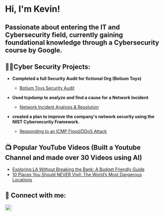 <h1>Hi, I'm Kevin!
 
  <H2>Passionate about entering the IT and Cybersecurity field, currently gaining foundational knowledge through a Cybersecurity course by Google. 

<h2>👨‍💻Cyber Security Projects:</h2>

- <b>Completed a full Security Audit for fictional Org (Botium Toys)</b>
  - [Botium Toys Security Audit](https://github.com/cyberkevint/Security-Audit-Portfolio)

- <b>Used tcpdump to analyze and find a cause for a Network Incident</b>
  - [Network Incident Analysis & Resolution](https://github.com/cyberkevint/network-protocol-analyzer-project)

- <b>created a plan to improve the company's network security using the NIST Cybersecurity Framework.</b>
  - [Responding to an ICMP Flood/DDoS Attack](https://github.com/cyberkevint/NISTCSF-DDoS-Incident-Response)

<h2>📺 Popular YouTube Videos (Built a Youtube Channel and made over 30 Videos using AI)</h2>

- [Exploring LA Without Breaking the Bank: A Budget Friendly Guide](https://youtu.be/vFGV_tXTwyY?si=-2eHq9giSdg61ugF)
- [10 Places You Should NEVER Visit: The World’s Most Dangerous Locations](https://youtu.be/QPpUcWBDoM0?si=2RTSB-fsgqAzO1ag)


<h2> 🤳 Connect with me:</h2>

[<img align="left" alt="JoshMadakor | LinkedIn" width="22px" src="https://cdn.jsdelivr.net/npm/simple-icons@v3/icons/linkedin.svg" />][linkedin]


[linkedin]: https://www.linkedin.com/in/kevin-torres-carias-0b6773106
